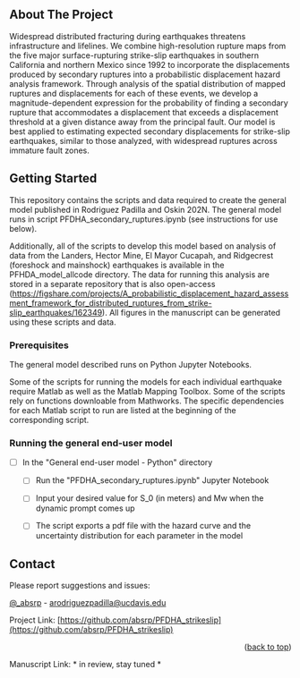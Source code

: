 <!-- Improved compatibility of back to top link: See: https://github.com/othneildrew/Best-README-Template/pull/73 -->
<a name="readme-top"></a>
<!--
*** Thanks for checking out the Best-README-Template. If you have a suggestion
*** that would make this better, please fork the repo and create a pull request
*** or simply open an issue with the tag "enhancement".
*** Don't forget to give the project a star!
*** Thanks again! Now go create something AMAZING! :D
-->


<!-- ABOUT THE PROJECT -->
## About The Project

Widespread distributed fracturing during earthquakes threatens infrastructure and lifelines. We combine high-resolution rupture maps from the five major surface-rupturing strike-slip earthquakes in southern California and northern Mexico since 1992 to incorporate the displacements produced by secondary ruptures into a probabilistic displacement hazard analysis framework. Through analysis of the spatial distribution of mapped ruptures and displacements for each of these events, we develop a magnitude-dependent expression for the probability of finding a secondary rupture that accommodates a displacement that exceeds a displacement threshold at a given distance away from the principal fault. Our model is best applied to estimating expected secondary displacements for strike-slip earthquakes, similar to those analyzed, with widespread ruptures across immature fault zones. 

<!-- GETTING STARTED -->
## Getting Started

This repository contains the scripts and data required to create the general model published in Rodriguez Padilla and Oskin 202N. The general model runs in script PFDHA_secondary_ruptures.ipynb (see instructions for use below). 

Additionally, all of the scripts to develop this model based on analysis of data from the Landers, Hector Mine, El Mayor Cucapah, and Ridgecrest (foreshock and mainshock) earthquakes is available in the PFHDA_model_allcode directory. The data for running this analysis are stored in a separate repository that is also open-access (https://figshare.com/projects/A_probabilistic_displacement_hazard_assessment_framework_for_distributed_ruptures_from_strike-slip_earthquakes/162349). All figures in the manuscript can be generated using these scripts and data. 

### Prerequisites

The general model described runs on Python Jupyter Notebooks. 

Some of the scripts for running the models for each individual earthquake require Matlab as well as the Matlab Mapping Toolbox. Some of the scripts rely on functions downloable from Mathworks. The specific dependencies for each Matlab script to run are listed at the beginning of the corresponding script. 


<!-- ROADMAP -->
### Running the general end-user model

- [ ] In the "General end-user model - Python" directory
    - [ ] Run the "PFDHA_secondary_ruptures.ipynb" Jupyter Notebook
    - [ ] Input your desired value for S_0 (in meters) and Mw when the dynamic prompt comes up
    - [ ] The script exports a pdf file with the hazard curve and the uncertainty distribution for each parameter in the  model


<!-- CONTACT -->
## Contact

Please report suggestions and issues:

[@_absrp](https://twitter.com/_absrp) - arodriguezpadilla@ucdavis.edu

Project Link: [https://github.com/absrp/PFDHA_strikeslip](https://github.com/absrp/PFDHA_strikeslip)

<p align="right">(<a href="#readme-top">back to top</a>)</p>

Manuscript Link: * in review, stay tuned *




